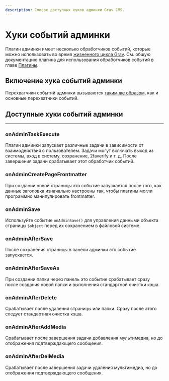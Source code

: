 ```yaml
---
description: Список доступных хуков админки Grav CMS.
---
```


# Хуки событий админки

Плагин админки имеет несколько обработчиков событий, которые можно использовать во время [жизненного цикла Grav](/plugins/grav-lifecycle). См. общую документацию плагина для использования обработчиков событий в главе [Плагины](/plugins).

## Включение хука событий админки
Перехватчики событий админки вызываются [таким же образом](/plugins/plugin-tutorial/#shag-7-opredelenie-neobkhodimosti-zapuska-plagina), как и основные перехватчики событий.

## Доступные хуки событий админки

* * *

### onAdminTaskExecute

Плагин админки запускает различные задачи в зависимости от взаимодействия с пользователем. Задачи могут включать выход из системы, вход в систему, сохранение, 2faverify и т. д. После завершения задачи срабатывает этот обработчик событий.

### onAdminCreatePageFrontmatter

При создании новой страницы это событие запускается после того, как данные заголовка изначально настроены так, чтобы плагины могли программно манипулировать frontmatter.

### onAdminSave

Используйте событие `onAdminSave()` для управления данными объекта страницы `$object` перед их сохранением в файловой системе.

### onAdminAfterSave

После сохранения страницы в панели админки это событие запускается.

### onAdminAfterSaveAs

При создании папки через панель это событие срабатывает сразу после создания новой папки и выполнения стандартной очистки кэша.

### onAdminAfterDelete

Срабатывает после удаления страницы или папки. Сразу после этого следует стандартная очистка кэша.

### onAdminAfterAddMedia

Срабатывает после завершения задачи добавления мультимедиа, но до отображения подтверждающего сообщения.

### onAdminAfterDelMedia

Срабатывает после завершения задачи удаления мультимедиа, но до отображения подтверждающего сообщения.
